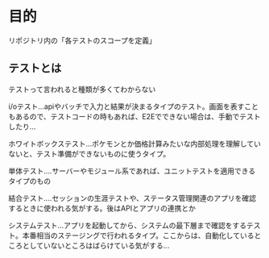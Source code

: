 # 目的

リポジトリ内の「各テストのスコープを定義」

## テストとは
テストって言われると種類が多くてわからない

i/oテスト...apiやバッチで入力と結果が決まるタイプのテスト。画面を表すこともあるので、テストコードの時もあれば、E2Eでできない場合は、手動でテストしたり...

ホワイトボックステスト...ポケモンとか価格計算みたいな内部処理を理解していないと、テスト準備ができないものに使うタイプ。

単体テスト....サーバーやモジュール系であれば、ユニットテストを適用できるタイプのもの

結合テスト....セッションの生涯テストや、ステータス管理関連のアプリを確認するときに使われる気がする。後はAPIとアプリの連携とか

システムテスト...アプリを起動してから、システムの最下層まで確認をするテスト。本番相当のステージングで行われるタイプ。ここからは、自動化しているところとしていないところはばらけている気がする...